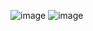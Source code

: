 ![image](https://github.com/user-attachments/assets/d4b77b0f-906d-4eff-bb03-47d804413edf)
![image](https://github.com/user-attachments/assets/45674057-2a84-4cbc-a018-3dcbd25d4bc5)


